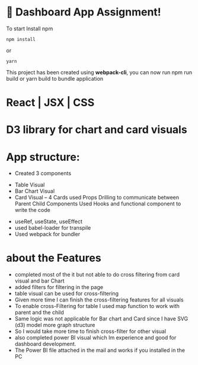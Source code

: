 # 🚀 Dashboard App Assignment!

To start Install npm 
```
npm install
```
or
```
yarn
````
This project has been created using **webpack-cli**, you can now run
npm run build
or
yarn build
to bundle application
# React | JSX | CSS 
# D3 library for chart and card visuals
# App structure: 
- Created 3 components
* Table Visual
* Bar Chart Visual
* Card Visual – 4 Cards
used Props Drilling to communicate between Parent Child Components
Used Hooks and functional component to write the code 	
- useRef, useState, useEffect
- used babel-loader for transpile 
- Used webpack for bundler

# about the Features
- completed most of the it but not able to do cross filtering from card visual and bar Chart
- added filters for filtering in the page
- table visual can be used for cross-filtering
- Given more time I can finish the cross-filtering features for all visuals
- To enable cross-Filtering for table I used map function to work with parent and the child
- Same logic was not applicable for Bar chart and Card since I have SVG (d3) model more graph structure
- So I would take more time to finish cross-filter for other visual 
- also completed power BI visual which Im experience and good for dashboard development.
- The Power BI file attached in the mail and works if you installed in the PC
